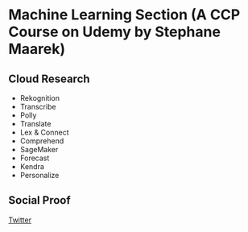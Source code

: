 # Machine Learning Section (A CCP Course on Udemy by Stephane Maarek)


## Cloud Research

- Rekognition
- Transcribe
- Polly
- Translate
- Lex & Connect
- Comprehend
- SageMaker
- Forecast
- Kendra
- Personalize

## Social Proof

[Twitter](https://twitter.com/JoeSeven08/status/1503723165192945667)
